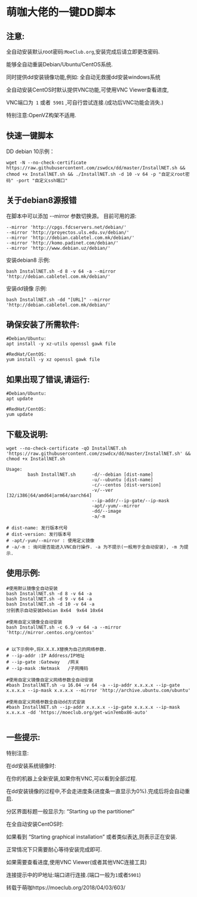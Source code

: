 # 萌咖大佬的一键DD脚本

## 注意:

全自动安装默认root密码:```MoeClub.org```,安装完成后请立即更改密码.

能够全自动重装Debian/Ubuntu/CentOS系统.

同时提供dd安装镜像功能,例如: 全自动无救援dd安装windows系统

全自动安装CentOS时默认提供VNC功能,可使用VNC Viewer查看进度,

VNC端口为``` 1``` 或者``` 5901``` ,可自行尝试连接.(成功后VNC功能会消失.)

特别注意:OpenVZ构架不适用.

## 快速一键脚本

DD debian 10示例：

```
wget -N --no-check-certificate https://raw.githubusercontent.com/zswdcx/dd/master/InstallNET.sh && chmod +x InstallNET.sh && ./InstallNET.sh -d 10 -v 64 -p "自定义root密码" -port "自定义ssh端口"
```

## 关于debian8源报错

在脚本中可以添加 --mirror 参数切换源。
目前可用的源:

```
--mirror 'http://cpgs.fdcservers.net/debian/'
--mirror 'http://proyectos.uls.edu.sv/debian/'
--mirror 'http://debian.cabletel.com.mk/debian/'
--mirror 'http://komo.padinet.com/debian/'
--mirror 'http://www.debian.uz/debian/'
```

安装debian8 示例:

```
bash InstallNET.sh -d 8 -v 64 -a --mirror 'http://debian.cabletel.com.mk/debian/'
```

安装dd镜像 示例:

```
bash InstallNET.sh -dd "[URL]" --mirror 'http://debian.cabletel.com.mk/debian/'
```

## 确保安装了所需软件:

```
#Debian/Ubuntu:
apt install -y xz-utils openssl gawk file
 
#RedHat/CentOS:
yum install -y xz openssl gawk file
```

## 如果出现了错误,请运行:

```
#Debian/Ubuntu:
apt update
 
#RedHat/CentOS:
yum update
```

## 下载及说明:

```
wget --no-check-certificate -qO InstallNET.sh 'https://raw.githubusercontent.com/zswdcx/dd/master/InstallNET.sh' && chmod +x InstallNET.sh
```

```
Usage:
        bash InstallNET.sh      -d/--debian [dist-name]
                                -u/--ubuntu [dist-name]
                                -c/--centos [dist-version]
                                -v/--ver [32/i386|64/amd64|arm64/aarch64]
                                --ip-addr/--ip-gate/--ip-mask
                                -apt/-yum/--mirror
                                -dd/--image
                                -a/-m
 
# dist-name: 发行版本代号
# dist-version: 发行版本号
# -apt/-yum/--mirror : 使用定义镜像
# -a/-m : 询问是否能进入VNC自行操作. -a 为不提示(一般用于全自动安装), -m 为提示.
```

## 使用示例:

```
#使用默认镜像全自动安装
bash InstallNET.sh -d 8 -v 64 -a
bash InstallNET.sh -d 9 -v 64 -a
bash InstallNET.sh -d 10 -v 64 -a
分别表示自动安装Debian 8x64  9x64 10x64
 
#使用自定义镜像全自动安装
bash InstallNET.sh -c 6.9 -v 64 -a --mirror 'http://mirror.centos.org/centos'
 
 
# 以下示例中,将X.X.X.X替换为自己的网络参数.
# --ip-addr :IP Address/IP地址
# --ip-gate :Gateway   /网关
# --ip-mask :Netmask   /子网掩码
 
#使用自定义镜像自定义网络参数全自动安装
#bash InstallNET.sh -u 16.04 -v 64 -a --ip-addr x.x.x.x --ip-gate x.x.x.x --ip-mask x.x.x.x --mirror 'http://archive.ubuntu.com/ubuntu'
 
#使用自定义网络参数全自动dd方式安装
#bash InstallNET.sh --ip-addr x.x.x.x --ip-gate x.x.x.x --ip-mask x.x.x.x -dd 'https://moeclub.org/get-win7embx86-auto'
 
```

## 一些提示:

特别注意:

在dd安装系统镜像时:

在你的机器上全新安装,如果你有VNC,可以看到全部过程.

在dd安装镜像的过程中,不会走进度条(进度条一直显示为0%).完成后将会自动重启.

分区界面标题一般显示为: “Starting up the partitioner“

在全自动安装CentOS时:

如果看到 “Starting graphical installation” 或者类似表达,则表示正在安装.

正常情况下只需要耐心等待安装完成即可.

如果需要查看进度,使用VNC Viewer(或者其他VNC连接工具)

连接提示中的IP地址:端口进行连接.(端口一般为```1```或者```5901```)

转载于萌咖https://moeclub.org/2018/04/03/603/
